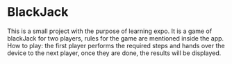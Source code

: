 # BlackJack

This is a small project with the purpose of learning expo. It is a game of blackJack for two players, rules for the game are mentioned inside the app. How to play: the first player performs the required steps and hands over the device to the next player, once they are done, the results will be displayed.
